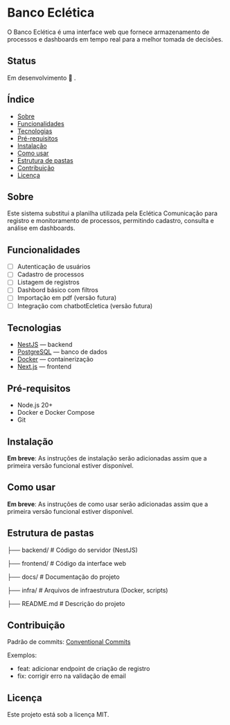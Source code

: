 # Banco Eclética
O Banco Eclética é uma interface web que fornece armazenamento de processos e dashboards em tempo real para a melhor tomada de decisões.

## Status
Em desenvolvimento 🚧 .

## Índice
- [Sobre](#sobre)
- [Funcionalidades](#funcionalidades)
- [Tecnologias](#tecnologias)
- [Pré-requisitos](#pré-requisitos)
- [Instalação](#instalação)
- [Como usar](#como-usar)
- [Estrutura de pastas](#estrutura-de-pastas)
- [Contribuição](#contribuição)
- [Licença](#licença)

## Sobre
Este sistema substitui a planilha utilizada pela Eclética Comunicação para registro e monitoramento de processos, permitindo cadastro, consulta e análise em dashboards.

## Funcionalidades
- [ ] Autenticação de usuários
- [ ] Cadastro de processos
- [ ] Listagem de registros
- [ ] Dashbord básico com filtros
- [ ] Importação em pdf (versão futura)
- [ ] Integração com chatbotEcletica (versão futura)

## Tecnologias
- [NestJS](https://nestjs.com/) — backend
- [PostgreSQL](https://www.postgresql.org/) — banco de dados
- [Docker](https://www.docker.com/) — containerização
- [Next.js](https://nextjs.org/) — frontend

## Pré-requisitos
- Node.js 20+
- Docker e Docker Compose
- Git

## Instalação
**Em breve**: As instruções de instalação serão adicionadas assim que a primeira versão funcional estiver disponível.

## Como usar
**Em breve**: As instruções de como usar serão adicionadas assim que a primeira versão funcional estiver disponível.

## Estrutura de pastas

├── backend/               # Código do servidor (NestJS)

├── frontend/              # Código da interface web

├── docs/                  # Documentação do projeto

├── infra/                 # Arquivos de infraestrutura (Docker, scripts)

├── README.md              # Descrição do projeto


## Contribuição
Padrão de commits: [Conventional Commits](https://www.conventionalcommits.org/en/v1.0.0/)

Exemplos:
- feat: adicionar endpoint de criação de registro
- fix: corrigir erro na validação de email

## Licença
Este projeto está sob a licença MIT.